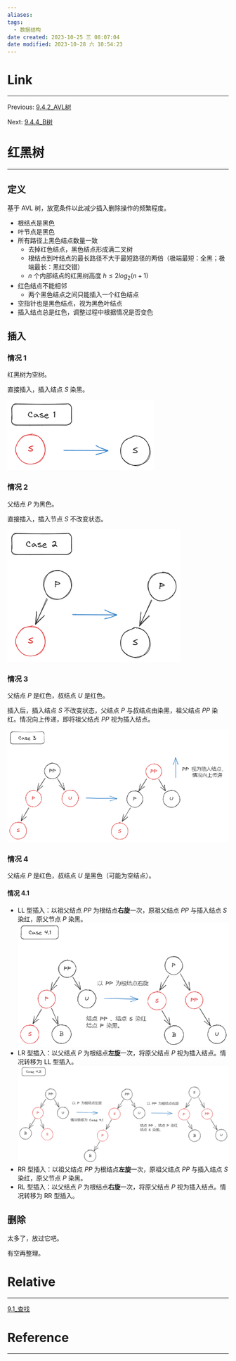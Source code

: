 ```yaml
---
aliases: 
tags:
  - 数据结构
date created: 2023-10-25 三 08:07:04
date modified: 2023-10-28 六 10:54:23
---
```


# Link

---
Previous: [9.4.2_AVL树](9.4.2_AVL树.md)

Next: [9.4.4_B树](9.4.4_B树.md)

# 红黑树

---

## 定义

基于 AVL 树，放宽条件以此减少插入删除操作的频繁程度。

- 根结点是黑色
- 叶节点是黑色
- 所有路径上黑色结点数量一致
  - 去掉红色结点，黑色结点形成满二叉树
  - 根结点到叶结点的最长路径不大于最短路径的两倍（极端最短：全黑；极端最长：黑红交错）
  - $n$ 个内部结点的红黑树高度 $h\le 2log_2{(n+1)}$
- 红色结点不能相邻
  - 两个黑色结点之间只能插入一个红色结点
- 空指针也是黑色结点，视为黑色叶结点
- 插入结点总是红色，调整过程中根据情况是否变色

## 插入

### 情况 1

红黑树为空树。

直接插入，插入结点 $S$ 染黑。

![](../images/红黑树插入1.png)

### 情况 2

父结点 $P$ 为黑色。

直接插入，插入节点 $S$ 不改变状态。

![](../images/红黑树插入2.png)

### 情况 3

父结点 $P$ 是红色，叔结点 $U$ 是红色。

插入后，插入结点 $S$ 不改变状态，父结点 $P$ 与叔结点由染黑，祖父结点 $PP$ 染红。情况向上传递，即将祖父结点 $PP$ 视为插入结点。

![](../images/红黑树插入3.png)

### 情况 4

父结点 $P$ 是红色，叔结点 $U$ 是黑色（可能为空结点）。

#### 情况 4.1

- LL 型插入：以祖父结点 $PP$ 为根结点**右旋**一次，原祖父结点 $PP$ 与插入结点 $S$ 染红，原父节点 $P$ 染黑。
![](../images/红黑树插入4.1.png)
- LR 型插入：以父结点 $P$ 为根结点**左旋**一次，将原父结点 $P$ 视为插入结点。情况转移为 LL 型插入。
![](../images/红黑树插入4.2.png)
- RR 型插入：以祖父结点 $PP$ 为根结点**左旋**一次，原祖父结点 $PP$ 与插入结点 $S$ 染红，原父节点 $P$ 染黑。
- RL 型插入：以父结点 $P$ 为根结点**右旋**一次，将原父结点 $P$ 视为插入结点。情况转移为 RR 型插入。

## 删除

太多了，放过它吧。

有空再整理。

# Relative

---

[9.1_查找](9.1_查找.md)

# Reference

---
